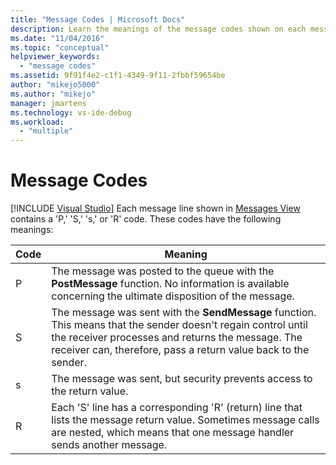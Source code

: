 ```yaml
---
title: "Message Codes | Microsoft Docs"
description: Learn the meanings of the message codes shown on each message line of Messages View.
ms.date: "11/04/2016"
ms.topic: "conceptual"
helpviewer_keywords:
  - "message codes"
ms.assetid: 9f91f4e2-c1f1-4349-9f11-2fbbf59654be
author: "mikejo5000"
ms.author: "mikejo"
manager: jmartens
ms.technology: vs-ide-debug
ms.workload:
  - "multiple"
---
```

# Message Codes

 [!INCLUDE [Visual Studio](~/includes/applies-to-version/vs-windows-only.md)]
Each message line shown in [Messages View](../debugger/messages-view.md) contains a 'P,' 'S,' 's,' or 'R' code. These codes have the following meanings:

|Code|Meaning|
|----------|-------------|
|P|The message was posted to the queue with the **PostMessage** function. No information is available concerning the ultimate disposition of the message.|
|S|The message was sent with the **SendMessage** function. This means that the sender doesn't regain control until the receiver processes and returns the message. The receiver can, therefore, pass a return value back to the sender.|
|s|The message was sent, but security prevents access to the return value.|
|R|Each 'S' line has a corresponding 'R' (return) line that lists the message return value. Sometimes message calls are nested, which means that one message handler sends another message.|